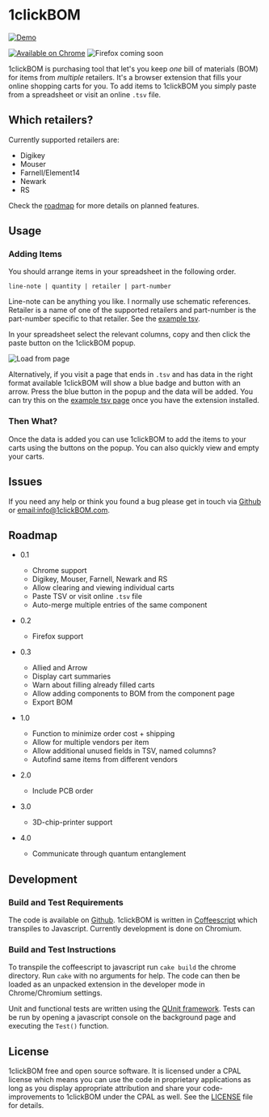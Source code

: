 # 1clickBOM #

[![Demo](https://raw.githubusercontent.com/monostable/1clickBOM/master/readme_images/demo.gif)](https://chrome.google.com/webstore/detail/1clickbom/mflpmlediakefinapghmabapjeippfdi)

[![Available on Chrome][8]](https://chrome.google.com/webstore/detail/1clickbom/mflpmlediakefinapghmabapjeippfdi) ![Firefox coming soon][9]

1clickBOM is purchasing tool that let's you keep _one_ bill of materials (BOM)
for items from _multiple_ retailers. It's a browser extension that fills your
online shopping carts for you. To add items to 1clickBOM you simply paste from
a spreadsheet or visit an online `.tsv` file.

## Which retailers? ##

Currently supported retailers are:

* Digikey
* Mouser
* Farnell/Element14
* Newark
* RS

Check the [roadmap][1] for more details on planned features.

## Usage ##

### Adding Items ###

You should arrange items in your spreadsheet in the following order.

    line-note | quantity | retailer | part-number

Line-note can be anything you like. I normally use schematic references.
Retailer is a name of one of the supported retailers and part-number is the
part-number specific to that retailer. See the [example tsv][2].

In your spreadsheet select the relevant columns, copy and then click the paste
button on the 1clickBOM popup.

![Load from page](https://raw.githubusercontent.com/monostable/1clickBOM/master/readme_images/load_from_page.png)

Alternatively, if you visit a page that ends in `.tsv` and has data in the
right format available 1clickBOM will show a blue badge and button with an
arrow. Press the blue button in the popup and the data will be added. You can
try this on the [example tsv page][2] once you have the extension installed.

### Then What? ###

Once the data is added you can use 1clickBOM to add the items to your carts
using the buttons on the popup. You can also quickly view and empty your carts.

## Issues ##

If you need any help or think you found a bug please get in touch via
[Github][10] or [email:info@1clickBOM.com][11].

## Roadmap ##

* 0.1
    * Chrome support
    * Digikey, Mouser, Farnell, Newark and RS
    * Allow clearing and viewing individual carts
    * Paste TSV or visit online `.tsv` file
    * Auto-merge multiple entries of the same component

* 0.2
    * Firefox support

* 0.3
    * Allied and Arrow
    * Display cart summaries
    * Warn about filling already filled carts
    * Allow adding components to BOM from the component page
    * Export BOM

* 1.0
    * Function to minimize order cost + shipping
    * Allow for multiple vendors per item
    * Allow additional unused fields in TSV, named columns?
    * Autofind same items from different vendors

* 2.0
    * Include PCB order

* 3.0
    * 3D-chip-printer support

* 4.0
    * Communicate through quantum entanglement

## Development ##

### Build and Test Requirements ###

The code is available on [Github][7]. 1clickBOM is written in [Coffeescript][4]
which transpiles to Javascript.  Currently development is done on Chromium.

### Build and Test Instructions ###

To transpile the coffeescript to javascript run `cake build` the chrome
directory. Run `cake` with no arguments for help. The code can then be loaded
as an unpacked extension in the developer mode in Chrome/Chromium settings.

Unit and functional tests are written using the [QUnit framework][5]. Tests
can be run by opening a javascript console on the background page and executing
the `Test()` function.

## License ##

1clickBOM free and open source software. It is licensed under a CPAL license
which means you can use the code in proprietary applications as long as you
display appropriate attribution and share your code-improvements to 1clickBOM
under the CPAL as well. See the [LICENSE][6] file for details.

[1]:#roadmap
[2]:https://github.com/monostable/1clickBOM/blob/master/chrome/data/example.tsv
[3]:https://github.com/monostable/1clickBOM/blob/master/chrome/html/test.html
[4]:http://coffeescript.org
[5]:https://qunitjs.com/
[6]:https://github.com/monostable/1clickBOM/blob/master/LICENSE
[7]:https://github.com/monostable/1clickBOM
[8]:https://raw.githubusercontent.com/monostable/1clickBOM/master/readme_images/chrome.png
[9]:http://1clickBOM.com/firefox.png
[10]:https://github.com/monostable/1clickBOM/issues
[11]:mailto:info@1clickBOM.com
